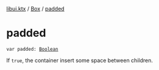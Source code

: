 [libui.ktx](../index.md) / [Box](index.md) / [padded](./padded.md)

# padded

`var padded: `[`Boolean`](https://kotlinlang.org/api/latest/jvm/stdlib/kotlin/-boolean/index.html)

If `true`, the container insert some space between children.

